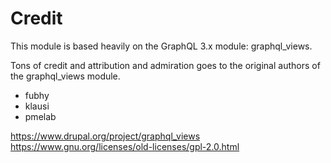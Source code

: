 # Credit

This module is based heavily on the GraphQL 3.x module: graphql_views.

Tons of credit and attribution and admiration goes to the original authors of the graphql_views module.

- fubhy
- klausi
- pmelab

https://www.drupal.org/project/graphql_views
https://www.gnu.org/licenses/old-licenses/gpl-2.0.html
